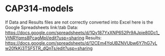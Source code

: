 # CAP314-models
If Data and Results files are not correctly converted into Excel here is the Google Spreadsheets link:\tab
Data: https://docs.google.com/spreadsheets/d/1Qy187YxXNP652Pr9AJpie80Dc1_VtNRYqms8PcagMpI/edit?usp=sharing
Results: https://docs.google.com/spreadsheets/d/12CEm4YqUBZNVUbw6Y7hG7yLw20fkKj3TSF5TR_dQnTs/edit?usp=sharing

